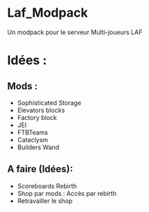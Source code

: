# Laf_Modpack
Un modpack pour le serveur Multi-joueurs LAF

# Idées :

## Mods :
- Sophisticated Storage
- Elevators blocks
- Factory block
- JEI
- FTBTeams
- Cataclysm
- Builders Wand

## A faire (Idées):
- Scoreboards Rebirth
- Shop par mods : Accès par rebirth
- Retravailler le shop
